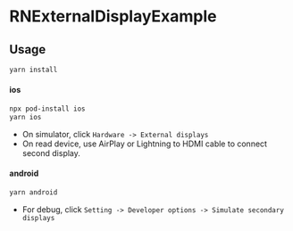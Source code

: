 # RNExternalDisplayExample

## Usage

```bash
yarn install
```

#### ios

```bash
npx pod-install ios
yarn ios
```

- On simulator, click `Hardware -> External displays`
- On read device, use AirPlay or Lightning to HDMI cable to connect second display.

#### android

```bash
yarn android
```

- For debug, click `Setting -> Developer options -> Simulate secondary displays`
